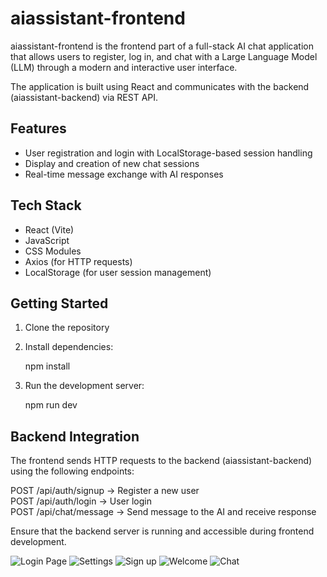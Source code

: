 # aiassistant-frontend

aiassistant-frontend is the frontend part of a full-stack AI chat application that allows users to register, log in, and chat with a Large Language Model (LLM) through a modern and interactive user interface.

The application is built using React and communicates with the backend (aiassistant-backend) via REST API.

## Features

- User registration and login with LocalStorage-based session handling
- Display and creation of new chat sessions
- Real-time message exchange with AI responses

## Tech Stack

- React (Vite)
- JavaScript
- CSS Modules
- Axios (for HTTP requests)
- LocalStorage (for user session management)

## Getting Started

1. Clone the repository

2. Install dependencies:

   npm install

3. Run the development server:

   npm run dev

## Backend Integration

The frontend sends HTTP requests to the backend (aiassistant-backend) using the following endpoints:

POST   /api/auth/signup      -> Register a new user  
POST   /api/auth/login       -> User login  
POST   /api/chat/message     -> Send message to the AI and receive response

Ensure that the backend server is running and accessible during frontend development.

![Login Page]([link](https://raw.githubusercontent.com/kirkosm/aiassistant-frontend/6b4af77507636781a845b1f956981b40cf3f018a/Log%20in.png))
![Settings]([link](https://raw.githubusercontent.com/kirkosm/aiassistant-frontend/6b4af77507636781a845b1f956981b40cf3f018a/Settings.png))
![Sign up]([link](https://raw.githubusercontent.com/kirkosm/aiassistant-frontend/6b4af77507636781a845b1f956981b40cf3f018a/Sign%20up.png))
![Welcome]([link](https://raw.githubusercontent.com/kirkosm/aiassistant-frontend/6b4af77507636781a845b1f956981b40cf3f018a/Welcome!.png))
![Chat]([link](https://raw.githubusercontent.com/kirkosm/aiassistant-frontend/6b4af77507636781a845b1f956981b40cf3f018a/Chat.png))
